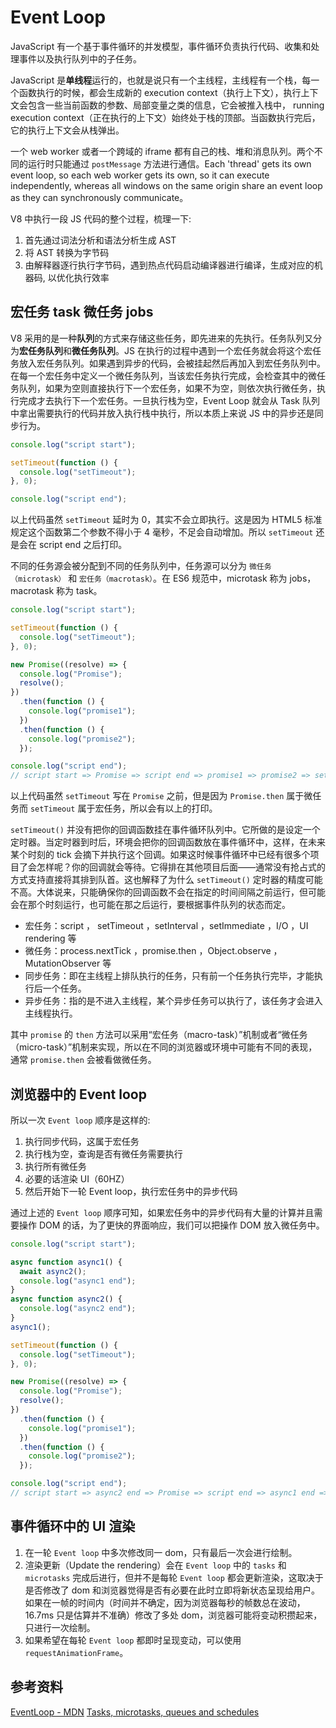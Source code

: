 # Event Loop

JavaScript 有一个基于事件循环的并发模型，事件循环负责执行代码、收集和处理事件以及执行队列中的子任务。

JavaScript 是**单线程**运行的，也就是说只有一个主线程，主线程有一个栈，每一个函数执行的时候，都会生成新的 execution context（执行上下文），执行上下文会包含一些当前函数的参数、局部变量之类的信息，它会被推入栈中， running execution context（正在执行的上下文）始终处于栈的顶部。当函数执行完后，它的执行上下文会从栈弹出。

一个 web worker 或者一个跨域的 iframe 都有自己的栈、堆和消息队列。两个不同的运行时只能通过 `postMessage` 方法进行通信。Each 'thread' gets its own event loop, so each web worker gets its own, so it can execute independently, whereas all windows on the same origin share an event loop as they can synchronously communicate。

V8 中执行一段 JS 代码的整个过程，梳理一下:

1. 首先通过词法分析和语法分析生成 AST
2. 将 AST 转换为字节码
3. 由解释器逐行执行字节码，遇到热点代码启动编译器进行编译，生成对应的机器码, 以优化执行效率

## 宏任务 task 微任务 jobs

V8 采用的是一种**队列**的方式来存储这些任务，即先进来的先执行。任务队列又分为**宏任务队列**和**微任务队列**。JS 在执行的过程中遇到一个宏任务就会将这个宏任务放入宏任务队列。如果遇到异步的代码，会被挂起然后再加入到宏任务队列中。在每一个宏任务中定义一个微任务队列，当该宏任务执行完成，会检查其中的微任务队列，如果为空则直接执行下一个宏任务，如果不为空，则依次执行微任务，执行完成才去执行下一个宏任务。一旦执行栈为空，Event Loop 就会从 Task 队列中拿出需要执行的代码并放入执行栈中执行，所以本质上来说 JS 中的异步还是同步行为。

```js
console.log("script start");

setTimeout(function () {
  console.log("setTimeout");
}, 0);

console.log("script end");
```

以上代码虽然 `setTimeout` 延时为 0，其实不会立即执行。这是因为 HTML5 标准规定这个函数第二个参数不得小于 4 毫秒，不足会自动增加。所以 `setTimeout` 还是会在 script end 之后打印。

不同的任务源会被分配到不同的任务队列中，任务源可以分为 `微任务（microtask）` 和 `宏任务（macrotask）`。在 ES6 规范中，microtask 称为 jobs，macrotask 称为 task。

```js
console.log("script start");

setTimeout(function () {
  console.log("setTimeout");
}, 0);

new Promise((resolve) => {
  console.log("Promise");
  resolve();
})
  .then(function () {
    console.log("promise1");
  })
  .then(function () {
    console.log("promise2");
  });

console.log("script end");
// script start => Promise => script end => promise1 => promise2 => setTimeout
```

以上代码虽然 `setTimeout` 写在 `Promise` 之前，但是因为 `Promise.then` 属于微任务而 `setTimeout` 属于宏任务，所以会有以上的打印。

`setTimeout()` 并没有把你的回调函数挂在事件循环队列中。它所做的是设定一个定时器。当定时器到时后，环境会把你的回调函数放在事件循环中，这样，在未来某个时刻的 tick 会摘下并执行这个回调。如果这时候事件循环中已经有很多个项目了会怎样呢？你的回调就会等待。它得排在其他项目后面——通常没有抢占式的方式支持直接将其排到队首。这也解释了为什么 `setTimeout()` 定时器的精度可能不高。大体说来，只能确保你的回调函数不会在指定的时间间隔之前运行，但可能会在那个时刻运行，也可能在那之后运行，要根据事件队列的状态而定。

- 宏任务：script ， setTimeout ，setInterval ，setImmediate ，I/O ，UI rendering 等
- 微任务：process.nextTick ，promise.then ，Object.observe ，MutationObserver 等
- 同步任务：即在主线程上排队执行的任务，只有前一个任务执行完毕，才能执行后一个任务。
- 异步任务：指的是不进入主线程，某个异步任务可以执行了，该任务才会进入主线程执行。

其中 `promise` 的 `then` 方法可以采用“宏任务（macro-task）”机制或者“微任务（micro-task）”机制来实现，所以在不同的浏览器或环境中可能有不同的表现，通常 `promise.then` 会被看做微任务。

## 浏览器中的 Event loop

所以一次 `Event loop` 顺序是这样的:

1. 执行同步代码，这属于宏任务
2. 执行栈为空，查询是否有微任务需要执行
3. 执行所有微任务
4. 必要的话渲染 UI（60HZ）
5. 然后开始下一轮 Event loop，执行宏任务中的异步代码

通过上述的 `Event loop` 顺序可知，如果宏任务中的异步代码有大量的计算并且需要操作 DOM 的话，为了更快的界面响应，我们可以把操作 DOM 放入微任务中。

```js
console.log("script start");

async function async1() {
  await async2();
  console.log("async1 end");
}
async function async2() {
  console.log("async2 end");
}
async1();

setTimeout(function () {
  console.log("setTimeout");
}, 0);

new Promise((resolve) => {
  console.log("Promise");
  resolve();
})
  .then(function () {
    console.log("promise1");
  })
  .then(function () {
    console.log("promise2");
  });

console.log("script end");
// script start => async2 end => Promise => script end => async1 end => promise1 => promise2 => setTimeout
```

## 事件循环中的 UI 渲染

1. 在一轮 `Event loop` 中多次修改同一 dom，只有最后一次会进行绘制。
2. 渲染更新（Update the rendering）会在 `Event loop` 中的 `tasks` 和 `microtasks` 完成后进行，但并不是每轮 `Event loop` 都会更新渲染，这取决于是否修改了 dom 和浏览器觉得是否有必要在此时立即将新状态呈现给用户。如果在一帧的时间内（时间并不确定，因为浏览器每秒的帧数总在波动，16.7ms 只是估算并不准确）修改了多处 dom，浏览器可能将变动积攒起来，只进行一次绘制。
3. 如果希望在每轮 `Event loop` 都即时呈现变动，可以使用 `requestAnimationFrame`。

## 参考资料

[EventLoop - MDN](https://developer.mozilla.org/en-US/docs/Web/JavaScript/EventLoop)
[Tasks, microtasks, queues and schedules](https://jakearchibald.com/2015/tasks-microtasks-queues-and-schedules/)
